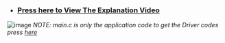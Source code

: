 - ### **[Press here to View The Explanation Video](https://drive.google.com/file/d/1Qzuz4Y8ZnNbvoHpzsyLjBNw_unXl5oqj/view?usp=drive_link)**
![image](https://github.com/AssemAyman/Mastering-Embedded-System-Online-Diploma/assets/107751300/f8e91be3-9f5a-4405-9976-d1bb9f5a47c0)
_NOTE: main.c is only the application code to get the Driver codes press [here](https://github.com/AssemAyman/Mastering-Embedded-System-Online-Diploma/tree/main/STM32F103C6_Drivers)_
